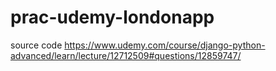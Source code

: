 # prac-udemy-londonapp
source code https://www.udemy.com/course/django-python-advanced/learn/lecture/12712509#questions/12859747/
